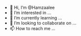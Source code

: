 - 👋 Hi, I’m @Hamzaalee
- 👀 I’m interested in ...
- 🌱 I’m currently learning ...
- 💞️ I’m looking to collaborate on ...
- 📫 How to reach me ...

<!---
Hamzaalee/Hamzaalee is a ✨ special ✨ repository because its `README.md` (this file) appears on your GitHub profile.
You can click the Preview link to take a look at your changes.
--->
